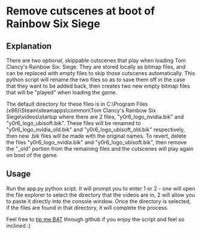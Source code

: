 # Remove cutscenes at boot of Rainbow Six Siege

## Explanation ##
There are two optional, skippable cutscenes that play when loading Tom Clancy's Rainbow Six: Siege. They are stored locally as bitmap files, and can be replaced with empty files to skip those cutscenes automatically. This python script will rename the two files so as to save them off in the case that they want to be added back, then creates two new empty bitmap files that will be "played" when loading the game.

The default directory for these files is in C:\Program Files (x86)\Steam\steamapps\common\Tom Clancy's Rainbow Six Siege\videos\startup where there are 2 files, "y0r6_logo_nvidia.bik" and "y0r6_logo_ubisoft.bik". These files will be renamed to "y0r6_logo_nvidia_old.bik" and "y0r6_logo_ubisoft_old.bik" respectively, then new .bik files will be made with the original names. To revert, delete the files "y0r6_logo_nvidia.bik" and "y0r6_logo_ubisoft.bik", then remove the "_old" portion from the remaining files and the cutscenes will play again on boot of the game. 

## Usage ##
Run the app.py python scipt. It will prompt you to enter 1 or 2 - one will open the file explorer to select the directory that the videos are in, 2 will allow you to paste it directly into the console window. Once the directory is selected, if the files are found in that directory, it will complete the process.

Feel free to [tip me BAT](https://brave.com/tip-with-brave/) through github if you enjoy the script and feel so inclined :)